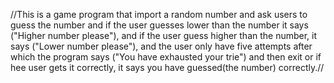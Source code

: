 //This is a game program that import a random number and ask users to guess the number and if the user guesses lower than the number it says ("Higher number please"), and if the user guess higher than the number, it says ("Lower number please"), and the user only have five attempts after which the program says ("You have exhausted your trie") and then exit or if hee user gets it correctly, it says you have guessed(the number) correctly.//
